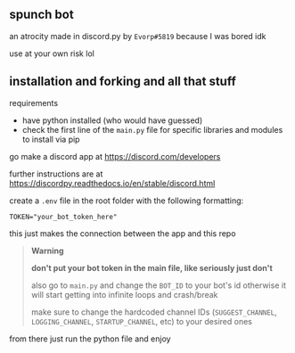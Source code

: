 ## **spunch bot** 

an atrocity made in discord.py by `Evorp#5819` because I was bored idk

use at your own risk lol

## installation and forking and all that stuff

requirements

- have python installed (who would have guessed)
- check the first line of the `main.py` file for specific libraries and modules to install via pip

go make a discord app at https://discord.com/developers

further instructions are at https://discordpy.readthedocs.io/en/stable/discord.html

create a `.env` file in the root folder with the following formatting:

```
TOKEN="your_bot_token_here"
```

this just makes the connection between the app and this repo

> **Warning**
> 
> **don't put your bot token in the main file, like seriously just don't**
> 
> also go to `main.py` and change the `BOT_ID` to your bot's id otherwise it will start getting into infinite loops and crash/break
> 
> make sure to change the hardcoded channel IDs (`SUGGEST_CHANNEL`, `LOGGING_CHANNEL`, `STARTUP_CHANNEL`, etc) to your desired ones

from there just run the python file and enjoy
